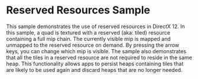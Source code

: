 # Reserved Resources Sample
This sample demonstrates the use of reserved resources in DirectX 12. In this sample, a quad is textured with a reserved (aka: tiled) resource containing a full mip chain. The currently visible mip is mapped and unmapped to the reserved resource on demand. By pressing the arrow keys, you can change which mip is visible. The sample also demonstrates that all the tiles in a reserved resource are not required to reside in the same heap. This functionality allows apps to persist heaps containing tiles that are likely to be used again and discard heaps that are no longer needed.